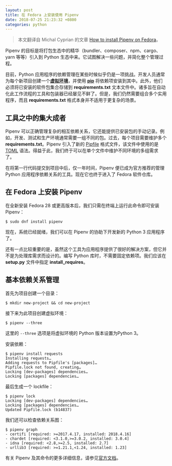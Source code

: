 ```yaml
---
layout: post
title: 在 Fedora 上安装使用 Pipenv
date: 2018-07-25 21:23:32 +0800
categories: python
---
```


> 本文翻译自 Michal Cyprian 的文章 [How to install Pipenv on Fedora](https://fedoramagazine.org/install-pipenv-fedora/)。

Pipenv 的目标是将打包生态中的精华（bundler、composer、npm、cargo、yarn 等等）引入到 Python 生态中来。它试图解决一些问题，并简化整个管理过程。

目前，Python 应用程序的依赖管理在某些时候似乎仍是一项挑战。开发人员通常为每个新项目创建一个[**虚拟环境**](https://packaging.python.org/tutorials/installing-packages/#creating-virtual-environments)，并使用 [**pip**](https://developer.fedoraproject.org/tech/languages/python/pypi-installation.html) 将依赖项安装到其中。此外，他们必须将已安装的软件包集合存储到 **requirements.txt** 文本文件中。诸多旨在自动化此工作流程的工具和包装器已经屡见不鲜了。但是，我们仍然需要组合多个实用程序，而且 **requirements.txt** 格式本身并不适用于更复杂的场景。

## 工具之中的集大成者

Pipenv 可以正确管理复杂的相互依赖关系，它还能提供已安装包的手动记录。例如，开发、测试和生产环境通常需要一组不同的包。过去，每个项目需要维护多个 **requirements.txt**。Pipenv 引入了新的 [Pipfile](https://github.com/pypa/pipfile) 格式文件，该文件中使用的是 [TOML](https://github.com/toml-lang/toml) 语法。得益于此，我们终于可以在单个文件中维护不同环境的多组需求了。

在将第一行代码提交到项目中后，仅一年时间，Pipenv 便已成为官方推荐的管理 Python 应用程序依赖关系的工具。现在它也终于进入了 Fedora 软件仓库。

## 在 Fedora 上安装 Pipenv

在全新安装 Fedora 28 或更高版本后，我们只需在终端上运行此命令即可安装 Pipenv：

```
$ sudo dnf install pipenv
```

现在，系统已经就绪，我们可以在 Pipenv 的协助下开发新的 Python 3 应用程序了。

还有一点比较重要的是，虽然这个工具为应用程序提供了很好的解决方案，但它并不是为处理库需求而设计的。编写 Python 库时，不需要固定依赖项。我们应该在 **setup.py** 文件中指定 **install_requires**。

## 基本依赖关系管理

首先为项目创建一个目录：

```
$ mkdir new-project && cd new-project
```

接下来为此项目创建虚拟环境：

```
$ pipenv --three
```

这里的 `--three` 选项是将虚拟环境的 Python 版本设置为Python 3。

安装依赖：

```
$ pipenv install requests
Installing requests…
Adding requests to Pipfile's [packages]…
Pipfile.lock not found, creating…
Locking [dev-packages] dependencies…
Locking [packages] dependencies…
```

最后生成一个 lockfile：

```
$ pipenv lock
Locking [dev-packages] dependencies…
Locking [packages] dependencies…
Updated Pipfile.lock (b14837)
```

我们还可以检查依赖关系图：

```
$ pipenv graph
- certifi [required: >=2017.4.17, installed: 2018.4.16]
- chardet [required: <3.1.0,>=3.0.2, installed: 3.0.4]
- idna [required: <2.8,>=2.5, installed: 2.7]
- urllib3 [required: >=1.21.1,<1.24, installed: 1.23]
```

有关 Pipenv 及其命令的更多详细信息，请参见[官方文档](https://docs.pipenv.org/)。
